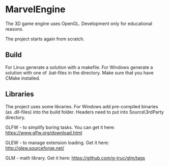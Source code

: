# MarvelEngine
The 3D game engine uses OpenGL.
Development only for educational reasons.

The project starts again from scratch.

## Build
For Linux generate a solution with a makefile.
For Windows generate a solution with one of .bat-files in the directory.
Make sure that you have CMake installed.

## Libraries
The project uses some libraries. 
For Windows add pre-compiled binaries (as .dll-files) into the build folder. Headers need to put into Source\3rdParty directory.

GLFW - to simplify boring tasks. You can get it here: https://www.glfw.org/download.html

GLEW - to manage extension loading. Get it here: http://glew.sourceforge.net/

GLM - math library. Get it here: https://github.com/g-truc/glm/tags